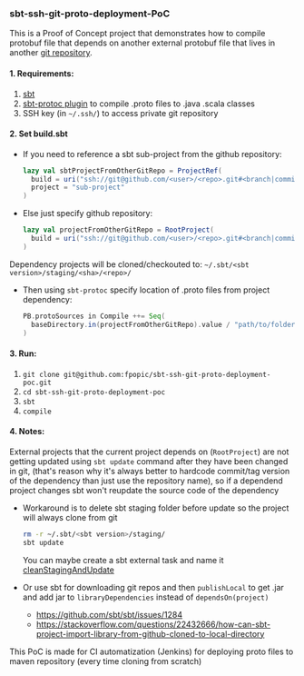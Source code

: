 ### sbt-ssh-git-proto-deployment-PoC

This is a Proof of Concept project that demonstrates how to compile protobuf file
that depends on another external protobuf file that lives in another [git repository](https://github.com/fpopic/github-repo-hosting-protobuf).

#### 1. Requirements:
1.  [sbt](https://www.scala-sbt.org/download.html)
2.  [sbt-protoc plugin](project/protoc.sbt) to compile .proto files to .java .scala classes
3.  SSH key (in `~/.ssh/`) to access private git repository

#### 2. Set build.sbt
-   If you need to reference a sbt sub-project from the github repository:
    ```scala
    lazy val sbtProjectFromOtherGitRepo = ProjectRef(
      build = uri("ssh://git@github.com/<user>/<repo>.git#<branch|commit|tag>"),
      project = "sub-project"
    )
    ```
-   Else just specify github repository:
    ```scala
    lazy val projectFromOtherGitRepo = RootProject(
      build = uri("ssh://git@github.com/<user>/<repo>.git#<branch|commit|tag>")
    )
    ```
Dependency projects will be cloned/checkouted to:  `~/.sbt/<sbt version>/staging/<sha>/<repo>/`

-   Then using `sbt-protoc` specify location of .proto files from project dependency:
    ```scala
    PB.protoSources in Compile ++= Seq(
      baseDirectory.in(projectFromOtherGitRepo).value / "path/to/folder/where/protos/are"
    )
    ```
    
#### 3. Run:
1. ```git clone git@github.com:fpopic/sbt-ssh-git-proto-deployment-poc.git```
2. ```cd sbt-ssh-git-proto-deployment-poc```
2. ```sbt```
3. ```compile```


#### 4. Notes:
External projects that the current project depends on (`RootProject`) are not getting updated using `sbt update` command after they have been changed in git, 
(that's reason why it's always better to hardcode commit/tag version of the dependency than just use the repository name), so if a dependend project changes sbt won't reupdate the source code of the dependency

- Workaround is to delete sbt staging folder before update so the project will always clone from git
    ```bash
    rm -r ~/.sbt/<sbt version>/staging/
    sbt update 
    ```
    You can maybe create a sbt external task and name it [cleanStagingAndUpdate](https://groups.google.com/forum/#!topic/simple-build-tool/YJnUNSjrU6Q)

- Or use sbt for downloading git repos and then ```publishLocal```  to get .jar and add jar to ```libraryDependencies``` instead of `dependsOn(project)`
    - https://github.com/sbt/sbt/issues/1284
    - https://stackoverflow.com/questions/22432666/how-can-sbt-project-import-library-from-github-cloned-to-local-directory

This PoC is made for CI automatization (Jenkins) for deploying proto files to maven repository (every time cloning from scratch)
